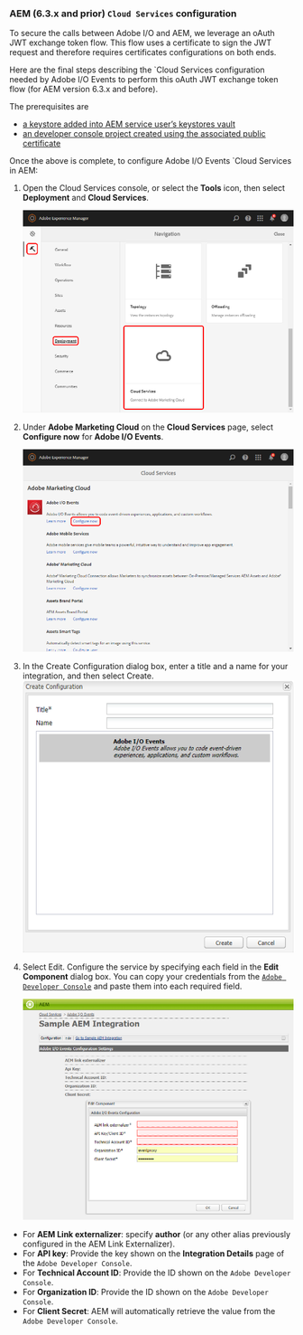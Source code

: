 

### AEM (6.3.x and prior) `Cloud Services` configuration

To secure the calls between Adobe I/O and AEM, we leverage an oAuth JWT exchange token flow.
 This flow uses a certificate to sign the JWT request and therefore requires certificates configurations on both ends.
 
Here are the final steps describing the `Cloud Services configuration needed by Adobe I/O Events to perform this oAuth JWT exchange token flow
(for AEM version 6.3.x and before).

The prerequisites are
* [a keystore added into AEM service user&rsquo;s keystores vault](aem_keystore_setup.md)  
* [an developer console project created using the associated public certificate](aem_console_setup.md)

Once the above is complete, to configure Adobe I/O Events `Cloud Services in AEM:

1. Open the Cloud Services console, or select the **Tools** icon, then select **Deployment** and **Cloud Services**.

      ![Cloud Services UI](../img/events_aem_17.png "Cloud Services UI")

2. Under **Adobe Marketing Cloud** on the **Cloud Services** page, select **Configure now** for **Adobe I/O Events**.

      ![Configure Adobe Events](../img/events_aem_18.png "Configure Adobe Events")

3. In the Create Configuration dialog box, enter a title and a name for your integration, and then select Create.
      ![Create a configuration](../img/events_aem_19.png "Create a configuration")

4. Select Edit. Configure the service by specifying each field in the **Edit Component** dialog box. You can copy your credentials from the [`Adobe Developer Console`](https://adobe.io/console) and paste them into each required field.

      ![Edit the configuration](../img/events_aem_20.png "Edit the configuration")

*   For **AEM Link externalizer**: specify **author** (or any other alias previously configured in the AEM Link Externalizer).
*   For **API key**: Provide the key shown on the **Integration Details** page of the `Adobe Developer Console`.
*   For **Technical Account ID**: Provide the ID shown on the `Adobe Developer Console`.
*   For **Organization ID**: Provide the ID shown on the `Adobe Developer Console`.
*   For **Client Secret**: AEM will automatically retrieve the value from the `Adobe Developer Console`.

